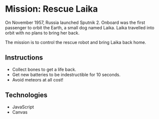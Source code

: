 # Mission: Rescue Laika
On November 1957, Russia launched Sputnik 2. 
Onboard was the first passenger to orbit the Earth, a small dog named Laika.
Laika travelled into orbit with no plans to bring her back.

The mission is to control the rescue robot and bring Laika back home.

## Instructions
* Collect bones to get a life back.
* Get new batteries to be indestructible for 10 seconds.
* Avoid meteors at all cost!

## Technologies
* JavaScript
* Canvas
